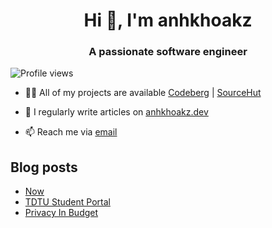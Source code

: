 <h1 align="center">Hi 👋, I'm anhkhoakz</h1>
<h3 align="center">A passionate software engineer</h3>

![Profile views](https://komarev.com/ghpvc/?username=anhkhoakz&label=Profile%20views&color=0e75b6&style=flat)

-   👨‍💻 All of my projects are available [Codeberg](https://codeberg.org/anhkhoakz/) | [SourceHut](https://sr.ht/~anhkhoakz/)

-   📝 I regularly write articles on [anhkhoakz.dev](https://www.anhkhoakz.dev/)

-   📫 Reach me via [email](mailto:snugness_atlantic236@aleeas.com)

## Blog posts

<!-- BLOG-POST-LIST:START -->

-   [Now](https://www.anhkhoakz.dev/now/)
-   [TDTU Student Portal](https://www.anhkhoakz.dev/blog/hethongtdtu/)
-   [Privacy In Budget](https://www.anhkhoakz.dev/blog/privacy-in-budget/)
<!-- BLOG-POST-LIST:END -->
